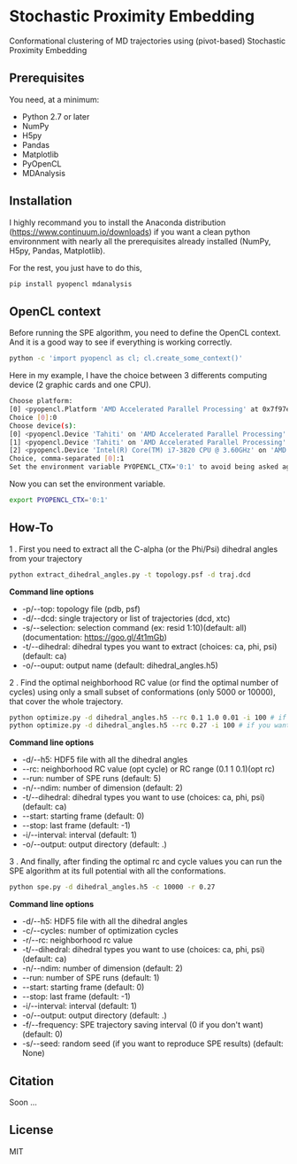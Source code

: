 # Stochastic Proximity Embedding
Conformational clustering of MD trajectories using (pivot-based) Stochastic Proximity Embedding

## Prerequisites

You need, at a minimum:

* Python 2.7 or later
* NumPy
* H5py
* Pandas
* Matplotlib
* PyOpenCL
* MDAnalysis

## Installation

I highly recommand you to install the Anaconda distribution (https://www.continuum.io/downloads) if you want a clean python environnment with nearly all the prerequisites already installed (NumPy, H5py, Pandas, Matplotlib).

For the rest, you just have to do this,
```bash
pip install pyopencl mdanalysis
```

## OpenCL context

Before running the SPE algorithm, you need to define the OpenCL context. And it is a good way to see if everything is working correctly.

```bash
python -c 'import pyopencl as cl; cl.create_some_context()'
```

Here in my example, I have the choice between 3 differents computing device (2 graphic cards and one CPU). 

```bash
Choose platform:
[0] <pyopencl.Platform 'AMD Accelerated Parallel Processing' at 0x7f97e96a8430>
Choice [0]:0
Choose device(s):
[0] <pyopencl.Device 'Tahiti' on 'AMD Accelerated Parallel Processing' at 0x1e18a30>
[1] <pyopencl.Device 'Tahiti' on 'AMD Accelerated Parallel Processing' at 0x254a110>
[2] <pyopencl.Device 'Intel(R) Core(TM) i7-3820 CPU @ 3.60GHz' on 'AMD Accelerated Parallel Processing' at 0x21d0300>
Choice, comma-separated [0]:1
Set the environment variable PYOPENCL_CTX='0:1' to avoid being asked again.
```

Now you can set the environment variable.

```bash
export PYOPENCL_CTX='0:1'
```

## How-To

1 . First you need to extract all the C-alpha (or the Phi/Psi) dihedral angles from your trajectory
```bash
python extract_dihedral_angles.py -t topology.psf -d traj.dcd
```
**Command line options**
* -p/--top: topology file (pdb, psf)
* -d/--dcd: single trajectory or list of trajectories (dcd, xtc)
* -s/--selection: selection command (ex: resid 1:10)(default: all)(documentation: https://goo.gl/4t1mGb)
* -t/--dihedral: dihedral types you want to extract (choices: ca, phi, psi)(default: ca)
* -o/--ouput: output name (default: dihedral_angles.h5)

2 . Find the optimal neighborhood RC value (or find the optimal number of cycles) using only a small subset of conformations (only 5000 or 10000), that cover the whole trajectory.
```bash
python optimize.py -d dihedral_angles.h5 --rc 0.1 1.0 0.01 -i 100 # if you want to find the optimal RC value
python optimize.py -d dihedral_angles.h5 --rc 0.27 -i 100 # if you want to find the optimal cycle value
```

**Command line options**
* -d/--h5: HDF5 file with all the dihedral angles
* --rc: neighborhood RC value (opt cycle) or RC range (0.1 1 0.1)(opt rc)
* --run: number of SPE runs (default: 5)
* -n/--ndim: number of dimension (default: 2)
* -t/--dihedral: dihedral types you want to use (choices: ca, phi, psi)(default: ca)
* --start: starting frame (default: 0)
* --stop: last frame (default: -1)
* -i/--interval: interval (default: 1)
* -o/--output: output directory (default: .)

3 . And finally, after finding the optimal rc and cycle values you can run the SPE algorithm at its full potential with all the conformations.
```bash
python spe.py -d dihedral_angles.h5 -c 10000 -r 0.27
```

**Command line options**
* -d/--h5: HDF5 file with all the dihedral angles
* -c/--cycles: number of optimization cycles
* -r/--rc: neighborhood rc value
* -t/--dihedral: dihedral types you want to use (choices: ca, phi, psi)(default: ca)
* -n/--ndim: number of dimension (default: 2)
* --run: number of SPE runs (default: 1)
* --start: starting frame (default: 0)
* --stop: last frame (default: -1)
* -i/--interval: interval (default: 1)
* -o/--output: output directory (default: .)
* -f/--frequency: SPE trajectory saving interval (0 if you don't want)(default: 0)
* -s/--seed: random seed (if you want to reproduce SPE results) (default: None)

## Citation
Soon ...

## License
MIT
